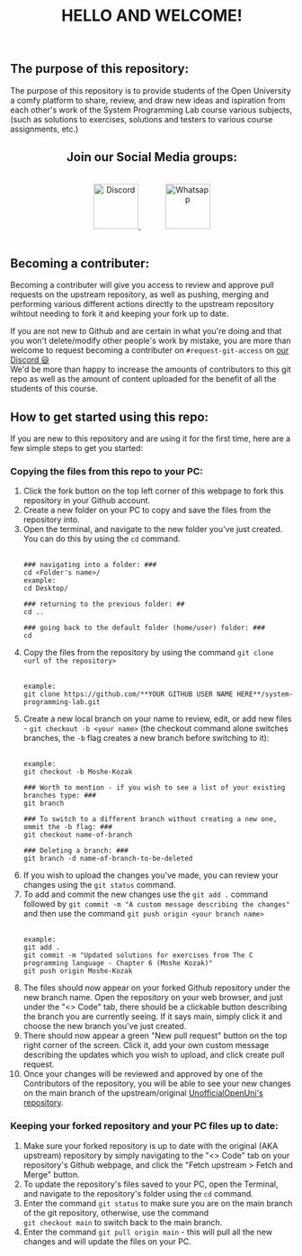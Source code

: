 <div align="center">
	<h1> HELLO AND WELCOME! </h1>
</div></br>

## The purpose of this repository:

The purpose of this repository is to provide students of the Open University a comfy platform to share, review, and draw new ideas and ispiration from each other's work of the System Programming Lab course various subjects, (such as solutions to exercises, solutions and testers to various course assignments, etc.)
</br>
<div align="center">
	<h2> Join our Social Media groups: </h2></br>
	<a href="https://discord.com/invite/jsWnZpsEFP">
	<img src="https://discord.com/assets/cb48d2a8d4991281d7a6a95d2f58195e.svg" alt="Discord" height="80px" />
	</a>&nbsp;&nbsp;&nbsp;&nbsp;&nbsp;&nbsp;&nbsp;&nbsp;&nbsp;&nbsp;
	<a href="https://chat.whatsapp.com/FxptbDk4kgBJOleFaRTCHe">
	<img src="https://upload.wikimedia.org/wikipedia/commons/thumb/f/f7/WhatsApp_logo.svg/200px-WhatsApp_logo.svg.png" alt="Whatsapp" height="80px" />
	</a>
</div></br>

## Becoming a contributer:
Becoming a contributer will give you access to review and approve pull requests on the upstream repository, as well as pushing, merging and performing various different actions directly to the upstream repository wihtout needing to fork it and keeping your fork up to date.

If you are not new to Github and are certain in what you're doing and that you won't delete/modify other people's work by mistake, you are more than welcome to request becoming a contributer on `#request-git-access` on [our Discord 😃](https://discord.com/invite/jsWnZpsEFP) </br>
We'd be more than happy to increase the amounts of contributors to this git repo as well as the amount of content uploaded for the benefit of all the students of this course.

## How to get started using this repo:

If you are new to this repository and are using it for the first time, here are a few simple steps to get you started:

### Copying the files from this repo to your PC:
1. Click the fork button on the top left corner of this webpage to fork this repository in your Github account.
2. Create a new folder on your PC to copy and save the files from the repository into.
3. Open the terminal, and navigate to the new folder you've just created. You can do this by using the `cd` command.</br></br>
	```
	### navigating into a folder: ###
	cd <Folder's name>/
	example:
	cd Desktop/

	### returning to the previous folder: ##
	cd ..

	### going back to the default folder (home/user) folder: ###
	cd
	```
4. Copy the files from the repository by using the command `git clone <url of the repository>`</br></br>
	```
	example:
	git clone https://github.com/**YOUR GITHUB USER NAME HERE**/system-programming-lab.git
	```
5. Create a new local branch on your name to review, edit, or add new files -  `git checkout -b <your name>` (the checkout command alone switches branches, the `-b` flag creates a new branch before switching to it):</br></br>
	```
	example:
	git checkout -b Moshe-Kozak
	
	### Worth to mention - if you wish to see a list of your existing branches type: ###
	git branch
	
	### To switch to a different branch without creating a new one, ommit the -b flag: ###
	git checkout name-of-branch

	### Deleting a branch: ###
	git branch -d name-of-branch-to-be-deleted
	```
6. If you wish to upload the changes you've made, you can review your changes using the `git status` command.
7. To add and commit the new changes use the `git add .` command followed by `git commit -m "A custom message describing the changes"`  and then use the command `git push origin <your branch name>`</br></br>
	```
	example:
	git add .
	git commit -m "Updated solutions for exercises from The C programming language - Chapter 6 (Moshe Kozak)"
	git push origin Moshe-Kozak
	```
8. The files should now appear on your forked Github repository under the new branch name. Open the repository on your web browser, and just under the "<> Code" tab, there should be a clickable button describing the branch you are currently seeing. If it says main, simply click it and choose the new branch you've just created.
9. There should now appear a green "New pull request" button on the top right corner of the screen. Click it, add your own custom message describing the updates which you wish to upload, and click create pull request.
10. Once your changes will be reviewed and approved by one of the Contributors of the repository, you will be able to see your new changes on the main branch of the upstream/original [UnofficialOpenUni's repository](https://github.com/UnofficialOpenUni/system-programming-lab.git).

### Keeping your forked repository and your PC files up to date:
1. Make sure your forked repository is up to date with the original (AKA upstream) repository by simply navigating to the "<> Code" tab on your repository's Github webpage, and click the "Fetch upstream > Fetch and Merge" button.
2. To update the repository's files saved to your PC, open the Terminal, and navigate to the repository's folder using the `cd` command.
3. Enter the command `git status` to make sure you are on the main branch of the git repository, otherwise, use the command</br> `git checkout main` to switch back to the main branch.
4. Enter the command `git pull origin main` - this will pull all the new changes and will update the files on your PC.


